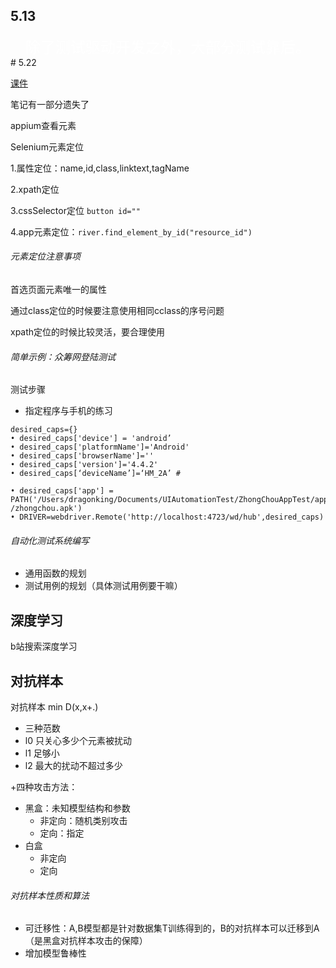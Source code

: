 ## 5.13


<font face="楷体" size=5 color="white">
&emsp;除了测试驱动开发之外，大部分测试靠后。</br>

</font>
# 5.22

[课件](file:///C:/Users/lenovo/Documents/Tencent%20Files/337266440/FileRecv/%E7%A7%BB%E5%8A%A8%E5%BA%94%E7%94%A8%E8%87%AA%E5%8A%A8%E5%8C%96%E6%B5%8B%E8%AF%950515.pdf)

笔记有一部分遗失了

appium查看元素

Selenium元素定位

1.属性定位：name,id,class,linktext,tagName

2.xpath定位

3.cssSelector定位
`button id=""`

4.app元素定位：`river.find_element_by_id("resource_id")`

###### 元素定位注意事项

首选页面元素唯一的属性

通过class定位的时候要注意使用相同cclass的序号问题

xpath定位的时候比较灵活，要合理使用

###### 简单示例：众筹网登陆测试


测试步骤

+ 指定程序与手机的练习

```
desired_caps={}
• desired_caps['device'] = 'android’
• desired_caps['platformName']='Android'
• desired_caps['browserName']=''
• desired_caps['version']='4.4.2'
• desired_caps[‘deviceName’]=‘HM_2A’ #

• desired_caps['app'] =
PATH('/Users/dragonking/Documents/UIAutomationTest/ZhongChouAppTest/app
/zhongchou.apk')
• DRIVER=webdriver.Remote('http://localhost:4723/wd/hub',desired_caps)
```

###### 自动化测试系统编写
+ 通用函数的规划
+ 测试用例的规划（具体测试用例要干嘛）

## 深度学习
b站搜索深度学习

## 对抗样本
对抗样本
min D(x,x+.)
+ 三种范数
 + l0 只关心多少个元素被扰动
 + l1 足够小
 + l2 最大的扰动不超过多少

+四种攻击方法：
  + 黑盒：未知模型结构和参数
    + 非定向：随机类别攻击
    + 定向：指定
  + 白盒
    + 非定向
    + 定向

###### 对抗样本性质和算法
+ 可迁移性：A,B模型都是针对数据集T训练得到的，B的对抗样本可以迁移到A
（是黑盒对抗样本攻击的保障）
+ 增加模型鲁棒性
